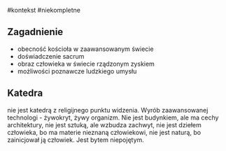 #kontekst #niekompletne 

## Zagadnienie
- obecność kościoła w zaawansowanym świecie
- doświadczenie sacrum
- obraz człowieka w świecie rządzonym zyskiem
- możliwości poznawcze ludzkiego umysłu
## Katedra

nie jest katedrą z religijnego punktu widzenia. Wyrób zaawansowanej technologi - żywokryt, żywy organizm. Nie jest budynkiem, ale ma cechy architektury, nie jest sztuką, ale wzbudza zachwyt, nie jest dziełem człowieka, bo ma materie nieznaną człowiekowi, nie jest naturą, bo zainicjował ją człowiek. Jest bytem niepojętym. 